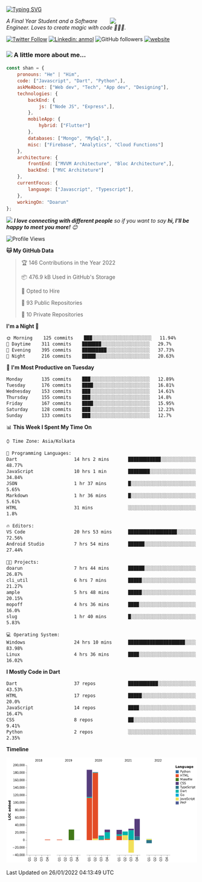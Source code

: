 <!-- <h2>नमस्ते (Namaste)🙏🏻, I'm Shan Shaji! <img src="https://media.giphy.com/media/12oufCB0MyZ1Go/giphy.gif" width="50"></h2> -->
[![Typing SVG](https://readme-typing-svg.herokuapp.com?lines=Hey%2C+I'm+Shan;I+am+a+Full+Stack+Developer)](https://git.io/typing-svg)

<img align='right' src="https://media.giphy.com/media/M9gbBd9nbDrOTu1Mqx/giphy.gif" width="230">
<p><em>A Final Year Student and a Software Engineer. Loves to create magic with code 🧙‍♂️💙.</em></p>

[![Twitter Follow](https://img.shields.io/twitter/follow/shan__shaji?style=flat)](https://twitter.com/intent/follow?screen_name=shan__shaji)
[![Linkedin: anmol](https://img.shields.io/badge/shan-shaji?style=flat-square&logo=Linkedin&logoColor=white&link=https://www.linkedin.com/in/shan-shaji/)](https://www.linkedin.com/in/shan-shaji/)
![GitHub followers](https://img.shields.io/github/followers/shan-shaji?label=Follow&style=social)
[![website](https://img.shields.io/badge/Website-46a2f1.svg?&style=flat-square&logo=Google-Chrome&logoColor=white&link=http://shan-shaji.github.io/)](http://shan-shaji.github.io/)



### <img src="https://media.giphy.com/media/VgCDAzcKvsR6OM0uWg/giphy.gif" width="50"> A little more about me...  

```javascript
const shan = {
    pronouns: "He" | "Him",
    code: ["Javascript", "Dart", "Python",],
    askMeAbout: ["Web dev", "Tech", "App dev", "Designing"],
    technologies: {
        backEnd: {
            js: ["Node JS", "Express",],
        },
        mobileApp: {
            hybrid: ["Flutter"]
        },
        databases: ["Mongo", "MySql",],
        misc: ["Firebase", "Analytics", "Cloud Functions"]
    },
    architecture: {
        frontEnd: ["MVVM Architecture", "Bloc Architecture",],
        backEnd: ["MVC Architeture"]
    },
    currentFocus: {
        language: ["Javascript", "Typescript"],
    },
    workingOn: "Doarun"
};
```

<img src="https://media.giphy.com/media/LnQjpWaON8nhr21vNW/giphy.gif" width="60"> <em><b>I love connecting with different people</b> so if you want to say <b>hi, I'll be happy to meet you more!</b> 😊</em>


<!--START_SECTION:waka-->
![Profile Views](http://img.shields.io/badge/Profile%20Views-15-blue)

**🐱 My GitHub Data** 

> 🏆 146 Contributions in the Year 2022
 > 
> 📦 476.9 kB Used in GitHub's Storage 
 > 
> 💼 Opted to Hire
 > 
> 📜 93 Public Repositories 
 > 
> 🔑 10 Private Repositories  
 > 
**I'm a Night 🦉** 

```text
🌞 Morning    125 commits    ███░░░░░░░░░░░░░░░░░░░░░░   11.94% 
🌆 Daytime    311 commits    ███████░░░░░░░░░░░░░░░░░░   29.7% 
🌃 Evening    395 commits    █████████░░░░░░░░░░░░░░░░   37.73% 
🌙 Night      216 commits    █████░░░░░░░░░░░░░░░░░░░░   20.63%

```
📅 **I'm Most Productive on Tuesday** 

```text
Monday       135 commits    ███░░░░░░░░░░░░░░░░░░░░░░   12.89% 
Tuesday      176 commits    ████░░░░░░░░░░░░░░░░░░░░░   16.81% 
Wednesday    153 commits    ███░░░░░░░░░░░░░░░░░░░░░░   14.61% 
Thursday     155 commits    ███░░░░░░░░░░░░░░░░░░░░░░   14.8% 
Friday       167 commits    ████░░░░░░░░░░░░░░░░░░░░░   15.95% 
Saturday     128 commits    ███░░░░░░░░░░░░░░░░░░░░░░   12.23% 
Sunday       133 commits    ███░░░░░░░░░░░░░░░░░░░░░░   12.7%

```


📊 **This Week I Spent My Time On** 

```text
⌚︎ Time Zone: Asia/Kolkata

💬 Programming Languages: 
Dart                     14 hrs 2 mins       ████████████░░░░░░░░░░░░░   48.77% 
JavaScript               10 hrs 1 min        ████████░░░░░░░░░░░░░░░░░   34.84% 
JSON                     1 hr 37 mins        █░░░░░░░░░░░░░░░░░░░░░░░░   5.65% 
Markdown                 1 hr 36 mins        █░░░░░░░░░░░░░░░░░░░░░░░░   5.61% 
HTML                     31 mins             ░░░░░░░░░░░░░░░░░░░░░░░░░   1.8%

🔥 Editors: 
VS Code                  20 hrs 53 mins      ██████████████████░░░░░░░   72.56% 
Android Studio           7 hrs 54 mins       ██████░░░░░░░░░░░░░░░░░░░   27.44%

🐱‍💻 Projects: 
doarun                   7 hrs 44 mins       ██████░░░░░░░░░░░░░░░░░░░   26.87% 
cli_util                 6 hrs 7 mins        █████░░░░░░░░░░░░░░░░░░░░   21.27% 
ample                    5 hrs 48 mins       █████░░░░░░░░░░░░░░░░░░░░   20.15% 
mopoff                   4 hrs 36 mins       ████░░░░░░░░░░░░░░░░░░░░░   16.0% 
slug                     1 hr 40 mins        █░░░░░░░░░░░░░░░░░░░░░░░░   5.83%

💻 Operating System: 
Windows                  24 hrs 10 mins      █████████████████████░░░░   83.98% 
Linux                    4 hrs 36 mins       ████░░░░░░░░░░░░░░░░░░░░░   16.02%

```

**I Mostly Code in Dart** 

```text
Dart                     37 repos            ███████████░░░░░░░░░░░░░░   43.53% 
HTML                     17 repos            █████░░░░░░░░░░░░░░░░░░░░   20.0% 
JavaScript               14 repos            ████░░░░░░░░░░░░░░░░░░░░░   16.47% 
CSS                      8 repos             ██░░░░░░░░░░░░░░░░░░░░░░░   9.41% 
Python                   2 repos             ░░░░░░░░░░░░░░░░░░░░░░░░░   2.35%

```


**Timeline**

![Chart not found](https://raw.githubusercontent.com/shan-shaji/shan-shaji/master/charts/bar_graph.png) 


 Last Updated on 26/01/2022 04:13:49 UTC
<!--END_SECTION:waka-->

